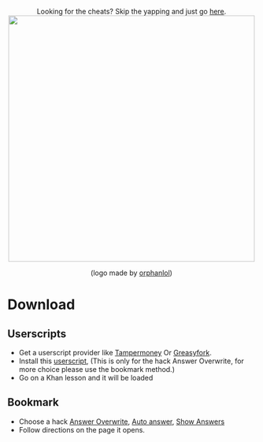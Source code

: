 <p align="center">
  Looking for the cheats? Skip the yapping and just go <a href ="https://github.com/ilytobias/Khan-Destroyer/blob/main/cheats.md">here</a>. <br>
<img src="https://github.com/ilytobias/Khan-Destroyer/assets/165577429/fcd7fa24-a62c-46c8-bc02-78463bd4c64a"/ width="500" height="500"><div align="center">

  (logo made by [orphanlol](https://github.com/orphanlol))
</div>

# Download

## Userscripts

* Get a userscript provider like [Tampermoney](https://chromewebstore.google.com/detail/tampermonkey/dhdgffkkebhmkfjojejmpbldmpobfkfo) Or [Greasyfork](https://addons.mozilla.org/en-US/firefox/addon/greasemonkey/).
* Install this [userscript](https://github.com/ilytobias/Khan-Destroyer/blob/main/userscript.user.js), (This is only for the hack Answer Overwrite, for more choice please use the bookmark method.)
* Go on a Khan lesson and it will be loaded
  
## Bookmark

* Choose a hack [Answer Overwrite](testd), [Auto answer](tesdt), [Show Answers](tesdt)
* Follow directions on the page it opens. 
